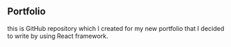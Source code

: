 ## Portfolio
this is GitHub repository which I created for my new portfolio that I decided to write by using React framework.
